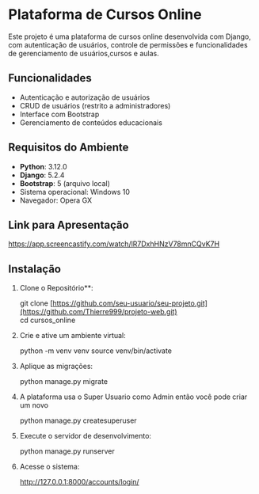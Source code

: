 #  Plataforma de Cursos Online

Este projeto é uma plataforma de cursos online desenvolvida com Django, 
com autenticação de usuários, controle de permissões e funcionalidades 
de gerenciamento de usuários,cursos e aulas.

## Funcionalidades
- Autenticação e autorização de usuários
- CRUD de usuários (restrito a administradores)
- Interface com Bootstrap
- Gerenciamento de conteúdos educacionais

## Requisitos do Ambiente

- **Python**: 3.12.0
- **Django**: 5.2.4
- **Bootstrap**: 5 (arquivo local)
- Sistema operacional: Windows 10
- Navegador: Opera GX

## Link para Apresentação

https://app.screencastify.com/watch/lR7DxhHNzV78mnCQvK7H

## Instalação

1. Clone o Repositório**:

   git clone [https://github.com/seu-usuario/seu-projeto.git](https://github.com/Thierre999/projeto-web.git)  
   cd cursos_online
   
2. Crie e ative um ambiente virtual:
   
   python -m venv venv
   source venv/bin/activate

3. Aplique as migrações:

   python manage.py migrate
   
4. A plataforma usa o Super Usuario como Admin então você pode criar um novo
    
   python manage.py createsuperuser

5. Execute o servidor de desenvolvimento:

   python manage.py runserver
   
6. Acesse o sistema:

   http://127.0.0.1:8000/accounts/login/

